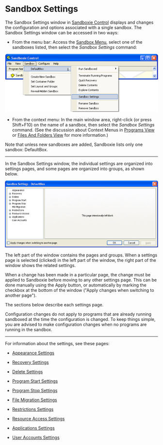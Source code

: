 # Sandbox Settings

The Sandbox Settings window in [Sandboxie Control](SandboxieControl.md) displays and changes the configuration and options associated with a single sandbox. The Sandbox Settings window can be accessed in two ways:

*   From the menu bar: Access the [Sandbox Menu](SandboxMenu.md), select one of the sandboxes listed, then select the _Sandbox Settings_ command:

![](Media/SandboxSettingsMenu.png)

*   From the context menu: In the main window area, right-click (or press Shift+F10) on the name of a sandbox, then select the _Sandbox Settings_ command. (See the discussion about Context Menus in [Programs View](ProgramsView.md) or [Files And Folders View](FilesAndFoldersView.md) for more information.)

Note that unless new sandboxes are added, Sandboxie lists only one sandbox: DefaultBox.

* * *

In the Sandbox Settings window, the individual settings are organized into settings pages, and some pages are organized into groups, as shown below.

![](Media/SandboxSettingsWindow.png)

The left part of the window contains the pages and groups. When a settings page is selected (clicked) in the left part of the window, the right part of the window shows the related settings.

When a change has been made in a particular page, the change must be applied to Sandboxie before moving to any other settings page. This can be done manually using the Apply button, or automatically by marking the checkbox at the bottom of the window ("Apply changes when switching to another page").

The sections below describe each settings page.



Configuration changes do not apply to programs that are already running sandboxed at the time the configuration is changed. To keep things simple, you are advised to make configuration changes when no programs are running in the sandbox.



* * *

For information about the settings, see these pages:

*   [Appearance Settings](AppearanceSettings.md)

*   [Recovery Settings](RecoverySettings.md)

*   [Delete Settings](DeleteSettings.md)

*   [Program Start Settings](ProgramStartSettings.md)

*   [Program Stop Settings](ProgramStopSettings.md)

*   [File Migration Settings](FileMigrationSettings.md)

*   [Restrictions Settings](RestrictionsSettings.md)

*   [Resource Access Settings](ResourceAccessSettings.md)

*   [Applications Settings](ApplicationsSettings.md)

*   [User Accounts Settings](UserAccountsSettings.md)
